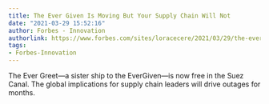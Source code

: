 ```yaml
---
title: The Ever Given Is Moving But Your Supply Chain Will Not
date: "2021-03-29 15:52:16"
author: Forbes - Innovation
authorlink: https://www.forbes.com/sites/loracecere/2021/03/29/the-ever-given-is-moving-but-your-supply-chain-will-not/
tags:
- Forbes-Innovation
---
```

The Ever Greet—a sister ship to the EverGiven—is now free in the Suez Canal. The global implications for supply chain leaders will drive outages for months.